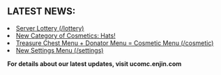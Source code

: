 <h2>LATEST NEWS:</h2>

<li> <a href="http://bit.ly/201SB0K">Server Lottery (/lottery)</a>
<li> <a href="http://bit.ly/1RJYzhF">New Category of Cosmetics: Hats!</a>
<li> <a href="http://bit.ly/1RJYzhF">Treasure Chest Menu + Donator Menu = Cosmetic Menu (/cosmetic)</a>
<li> <a href="http://bit.ly/1RJYzhF">New Settings Menu (/settings)</a>


<b>For details about our latest updates, visit ucomc.enjin.com</b>
